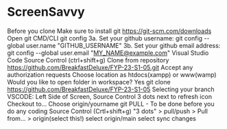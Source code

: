 # ScreenSavvy

Before you clone
Make sure to install git https://git-scm.com/downloads
Open git CMD/CLI
git config 3a. Set your github username: git config --global user.name "GITHUB_USERNAME" 3b. Set your github email address: git config --global user.email "MY_NAME@example.com"
Visual Studio Code
Source Control (ctrl+shift+g)
Clone from repository
https://github.com/BreakfastDeluxe/FYP-23-S1-05.git
Accept any authorization requests
Choose location as htdocs(xampp) or www(wamp)
Would you like to open folder in workspace? Yes
git clone https://github.com/BreakfastDeluxe/FYP-23-S1-05
Selecting your branch
VSCODE: Left Side of Screen, Source Control
3 dots next to refresh icon
Checkout to...
Choose origin/yourname
git PULL - To be done before you do any coding
Source Control (Crtl+shift+g)
"3 dots" > pull/push > Pull from... > origin(select this!)
select origin/main
select sync changes

